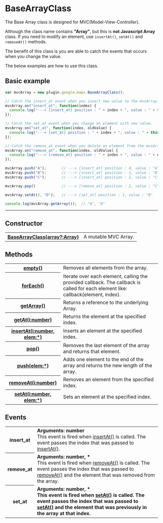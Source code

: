 # BaseArrayClass

The Base Array class is designed for MVC(Model-View-Controller).

Although the class name contains **"Array"**, but this is **not Javascript Array** class.
If you need to modify an element, use `insertAt()`, `setAt()` and `removeAt()` methods.

The benefit of this class is you are able to catch the events that occurs when you change the value.

The below examples are how to use this class.

## Basic example

```js
var mvcArray = new plugin.google.maps.BaseArrayClass();

// Catch the insert_at event when you insert new value to the mvcArray each time.
mvcArray.on("insert_at", function(index) {
  console.log("---> [insert_at] position : " + index + ", value : " + this.getAt(index));
});

// Catch the set_at event when you change an element with new value.
mvcArray.on("set_at", function(index, oldValue) {
  console.log("---> [set_at] position : " + index + ", value : " + this.getAt(index));
});

// Catch the remove_at event when you delete an element from the mvcArray each time.
mvcArray.on("remove_at", function(index, oldValue) {
  console.log("---> [remove_at] position : " + index + ", value : " + oldValue);
});

mvcArray.push("A");       // ---> [insert_at] position : 0, value : "A"
mvcArray.push("B");       // ---> [insert_at] position : 1, value : "B"
mvcArray.push("C");       // ---> [insert_at] position : 2, value : "C"

mvcArray.pop()            // ---> [remove_at] position : 2, value : "C"

mvcArray.setAt(2, "D");   // ---> [set_at] position : 1, value : "B"

console.log(mvcArray.getArray());  // "A", "D"
```

---

## Constructor

<table>
    <tr>
    <th><a href="./constructor/README.md">BaseArrayClass(array?:Array)</a></th>
        <td>A mutable MVC Array.</td>
    </tr>
</table>

## Methods

<table>
    <tr>
        <th><a href="empty/README.md">empty()</a></th>
        <td>Removes all elements from the array.</td>
    </tr>
    <tr>
        <th><a href="forEach/README.md">forEach()</a></th>
        <td>Iterate over each element, calling the provided callback. The callback is called for each element like: callback(element, index).</td>
    </tr>
    <tr>
        <th><a href="getArray/README.md">getArray()</a></th>
        <td>Returns a reference to the underlying Array.</td>
    </tr>
    <tr>
        <th><a href="getAt/README.md">getAt(i:number)</a></th>
        <td>Returns the element at the specified index.</td>
    </tr>
    <tr>
        <th><a href="insertAt/README.md">insertAt(i:number, elem:*)</a></th>
        <td>Inserts an element at the specified index.</td>
    </tr>
    <tr>
        <th><a href="pop/README.md">pop()</a></th>
        <td>Removes the last element of the array and returns that element.</td>
    </tr>
    <tr>
        <th><a href="push/README.md">push(elem:*)</a></th>
        <td>Adds one element to the end of the array and returns the new length of the array.</td>
    </tr>
    <tr>
        <th><a href="removeAt/README.md">removeAt(i:number)</a></th>
        <td>Removes an element from the specified index.</td>
    </tr>
    <tr>
        <th><a href="setAt/README.md">setAt(i:number, elem:*)</a></th>
        <td>Sets an element at the specified index.</td>
    </tr>
</table>


## Events

<table>
    <tr>
        <th>insert_at</th>
        <td><b>Arguments:  number</b><br>
        This event is fired when  <a href="insertAt/README.md">insertAt()</a> is called. The event passes the index that was passed to  <a href="insertAt/README.md">insertAt()</a>.</td>
    </tr>
    <tr>
        <th>remove_at</th>
        <td><b>Arguments:  number, *</b><br>
        This event is fired when  <a href="removeAt/README.md">removeAt()</a> is called. The event passes the index that was passed to <a href="removeAt/README.md">removeAt()</a> and the element that was removed from the array.</td>
    </tr>
    <tr>
        <th>set_at</th>
        <td><b>Arguments:  number, *<b><br>
        This event is fired when <a href="setAt/README.md">setAt()</a> is called. The event passes the index that was passed to <a href="setAt/README.md">setAt()</a> and the element that was previously in the array at that index.</td>
    </tr>
</table>

